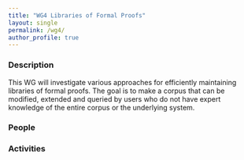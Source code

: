 ```yaml
---
title: "WG4 Libraries of Formal Proofs"
layout: single
permalink: /wg4/
author_profile: true
---
```


### Description

This WG will investigate various approaches for efficiently
maintaining libraries of formal proofs. The goal is to make a corpus
that can be modified, extended and queried by users who do not have
expert knowledge of the entire corpus or the underlying system.

### People

### Activities

